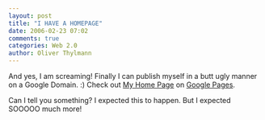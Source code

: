 ```yaml
---
layout: post
title: "I HAVE A HOMEPAGE"
date: 2006-02-23 07:02
comments: true
categories: Web 2.0
author: Oliver Thylmann
---
```




And yes, I am screaming! Finally I can publish myself in a butt ugly manner on a Google Domain. :) Check out [My Home Page](http://oliver.thylmann.googlepages.com/home) on [Google Pages](http://pages.google.com/).

Can I tell you something? I expected this to happen. But I expected SOOOOO much more!








